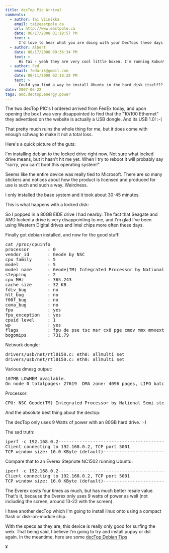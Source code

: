 ```yaml
---
title: decTop Pic Arrival
comments:
  - author: Tai Viinikka
    email: tai@eastpole.ca
    url: http://www.eastpole.ca
    date: 06/17/2008 01:19:57 PM
    text: >
      I'd love to hear what you are doing with your DecTops these days. I just got one and I love the silence.<br/><br/>One additional use I am hoping will pan out is as a low-performance log server. Hopefully my firewall etc. won't need to send more than ~ 4 Mbit/s of syslog messages.
  - author: Albert
    date: 06/17/2008 09:36:34 PM
    text: >
      Hi Tai - yeah they are very cool little boxen. I'm running Xubuntu on one of mine, and the other one is in pieces, to be built again.<br/><br/>I keep getting frustrated by the lack of an ethernet port though. The USB 1.1 dongle just isn't that great. :-(
  - author: Fed
    email: fedarik@gmail.com
    date: 08/11/2008 02:18:28 PM
    text: >
      Could you find a way to install Ubuntu in the hard disk itself??
date: 2007-06-22
tags: amd,dectop,energy,power
---
```

The two decTop PIC's I ordered arrived from FedEx today, and upon opening the box I was very disappointed to find that the "10/100 Ethernet" they advertised on the website is actually a USB dongle. And its USB 1.0! :-(

That pretty much ruins the whole thing for me, but it does come with enough schwag to make it not a total loss.

Here's a quick picture of the guts:


I'm installing debian to the locked drive right now. Not sure what locked drive means, but it hasn't hit me yet. When I try to reboot it will probably say "sorry, you can't boot this operating system!"

Seems like the entire device was really tied to Microsoft. There are so many stickers and notices about how the product is licensed and produced for use is such and such a way. Weirdness.

I only installed the base system and it took about 30-45 minutes.

This is what happens with a locked disk:


So I popped in a 80GB EIDE drive I had nearby. The fact that Seagate and AMD locked a drive is very disappointing to me, and I'm glad I've been using Western Digital drives and Intel chips more often these days.

Finally got debian installed, and now for the good stuff!

<pre>
cat /proc/cpuinfo
processor       : 0
vendor_id       : Geode by NSC
cpu family      : 5
model           : 5
model name      : Geode(TM) Integrated Processor by National Semi
stepping        : 2
cpu MHz         : 365.243
cache size      : 32 KB
fdiv_bug        : no
hlt_bug         : no
f00f_bug        : no
coma_bug        : no
fpu             : yes
fpu_exception   : yes
cpuid level     : 1
wp              : yes
flags           : fpu de pse tsc msr cx8 pge cmov mmx mmxext 3dnowext 3dnow
bogomips        : 731.79</pre>

Network dongle:

<pre>drivers/usb/net/rtl8150.c: eth0: allmulti set
drivers/usb/net/rtl8150.c: eth0: allmulti set</pre>

Various dmesg output:

<pre>107MB LOWMEM available.
On node 0 totalpages: 27619  DMA zone: 4096 pages, LIFO batch:0  Normal zone: 23523 pages, LIFO batch:3</pre>

Processor:
<pre>CPU: NSC Geode(TM) Integrated Processor by National Semi stepping 02</pre>

And the absolute best thing about the dectop:

The decTop only uses 9 Watts of power with an 80GB hard drive. :-)

The sad truth:

<pre>iperf -c 192.168.0.2------------------------------------------------------------
Client connecting to 192.168.0.2, TCP port 5001
TCP window size: 16.0 KByte (default)------------------------------------------------------------[  3] local 192.168.0.189 port 4055 connected with 192.168.0.2 port 5001[  3]  0.0-10.0 sec  4.38 MBytes  3.67 Mbits/sec</pre>

Compare that to an Everex Stepnote NC1502 running Ubuntu:

<pre>iperf -c 192.168.0.2------------------------------------------------------------
Client connecting to 192.168.0.2, TCP port 5001
TCP window size: 16.0 KByte (default)------------------------------------------------------------[  3] local 192.168.0.186 port 59190 connected with 192.168.0.2 port 5001[  3]  0.0-10.0 sec    102 MBytes  85.7 Mbits/sec</pre>

The Everex costs four times as much, but has much better resale value. That's it, because the Everex only uses 9 watts of power as well (not including the screen, around 13-22 with the screen).

I have another decTop which I'm going to install linux onto using a compact flash or disk-on-module chip.

With the specs as they are, this device is really only good for surfing the web. That being said, I believe I'm going to try and install puppy or dsl again. In the meantime, here are some <a href="http://www.docunext.com/2007/06/dectop-debian-tips/">decTop Debian Tips</a>

¥

